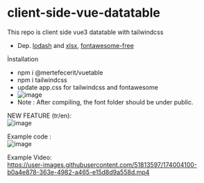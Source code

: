 # client-side-vue-datatable
This repo is client side vue3 datatable with tailwindcss
- Dep. [lodash](https://lodash.com/) and [xlsx](https://www.npmjs.com/package/xlsx), [fontawesome-free]( https://www.npmjs.com/package/@fortawesome/fontawesome-free)

İnstallation
- npm i @mertefecerit/vuetable
- npm i tailwindcss
- update app.css for tailwindcss and fontawesome
- ![image](https://user-images.githubusercontent.com/51813597/173995398-e7137383-b729-49b6-82ff-4453b941d090.png)
- Note : After compiling, the font folder should be under public.


NEW FEATURE (tr/en):<br>
![image](https://user-images.githubusercontent.com/51813597/174000603-a586aa8e-ab97-44c2-a622-a533f110ecdb.png)

Example code :<br>
![image](https://user-images.githubusercontent.com/51813597/173856902-ce608c9d-a0a8-4766-b9a6-75a9562148e1.png)

Example Video: <br>
https://user-images.githubusercontent.com/51813597/174004100-b0a4e878-363e-4982-a465-e15d8d9a558d.mp4
